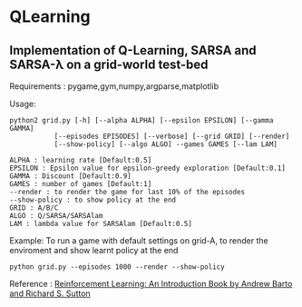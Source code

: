# QLearning
## Implementation of Q-Learning, SARSA and SARSA-λ on a grid-world test-bed

Requirements : pygame,gym,numpy,argparse,matplotlib
	
Usage:
	
	python2 grid.py [-h] [--alpha ALPHA] [--epsilon EPSILON] [--gamma GAMMA]
               [--episodes EPISODES] [--verbose] [--grid GRID] [--render]
               [--show-policy] [--algo ALGO] --games GAMES [--lam LAM]

	ALPHA : learning rate [Default:0.5]
	EPSILON : Epsilon value for epsilon-greedy exploration [Default:0.1]
	GAMMA : Discount [Default:0.9]
	GAMES : number of games [Default:1]
	--render : to render the game for last 10% of the episodes
	--show-policy : to show policy at the end 
	GRID : A/B/C
	ALGO : Q/SARSA/SARSAlam
	LAM : lambda value for SARSAlam [Default:0.5]

	
Example: To run a game with default settings on grid-A, to render the enviroment and show learnt policy at the end
	
	python grid.py --episodes 1000 --render --show-policy
	

Reference : [Reinforcement Learning: An Introduction Book by Andrew Barto and Richard S. Sutton](http://incompleteideas.net/book/bookdraft2018mar21.pdf)	
